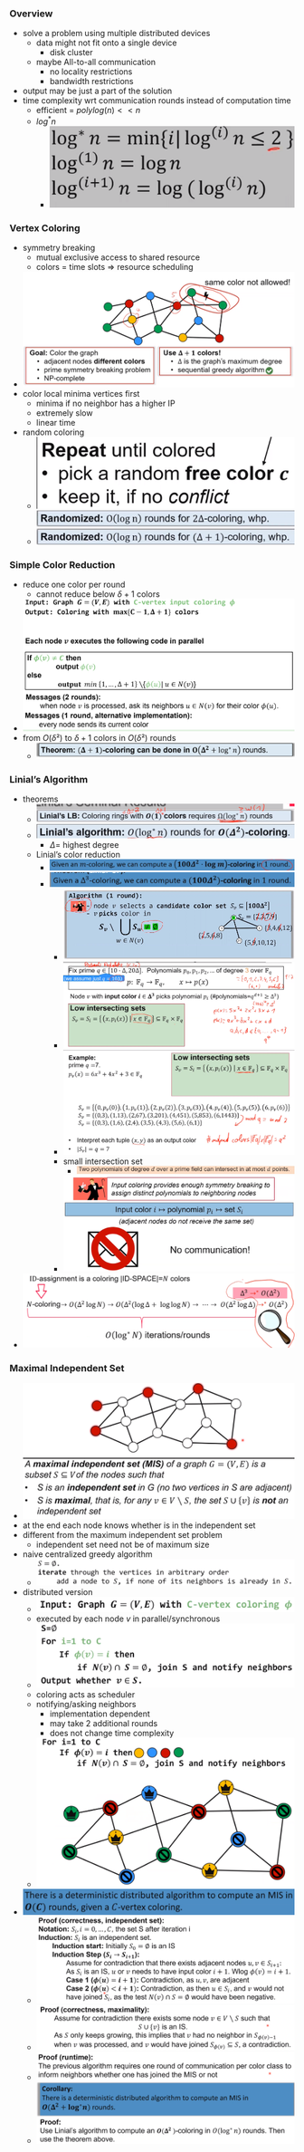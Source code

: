 ### Overview
+ solve a problem using multiple distributed devices
	+ data might not fit onto a single device
		+ disk cluster
	+ maybe All-to-all communication
		+ no locality restrictions
		+ bandwidth restrictions
+ output may be just a part of the solution
+  time complexity wrt communication rounds instead of computation time
	+ efficient = $poly log(n) << n$
	+ $log^{*}n$
		+ ![](../../../z_images/Pasted%20image%2020231201200005.png)

### Vertex Coloring
+ symmetry breaking
	+ mutual exclusive access to shared resource
	+ colors = time slots => resource scheduling
+ ![](../../../z_images/Pasted%20image%2020231201194921.png)
+ color local minima vertices first
	+ minima if no neighbor has a higher IP
	+ extremely slow
	+ linear time
+ random coloring
	+ ![](../../../z_images/Pasted%20image%2020231201204548.png)
	+ ![](../../../z_images/Pasted%20image%2020231201204739.png)

### Simple Color Reduction
+ reduce one color per round
	+ cannot reduce below $\delta + 1$ colors
+ ![](../../../z_images/Pasted%20image%2020240128102610.png)
+ from $O(\delta²)$ to $\delta + 1$ colors in $O(\delta²)$ rounds
	+ ![](../../../z_images/Pasted%20image%2020240128102705.png)

### Linial’s Algorithm
+ theorems
	+ ![](../../../z_images/Pasted%20image%2020231201200321.png)
	+ ![](../../../z_images/Pasted%20image%2020231201200306.png)
		+ $\Delta=$ highest degree
	+ Linial’s color reduction
		+ ![](../../../z_images/Pasted%20image%2020231201200827.png)
		+ ![](../../../z_images/Pasted%20image%2020231201201111.png)
			+ ![](../../../z_images/Pasted%20image%2020231201201312.png)
			+ ![](../../../z_images/Pasted%20image%2020240128105450.png)
			+ ![](../../../z_images/Pasted%20image%2020231201201830.png)
			+ small intersection set
				+ ![](../../../z_images/Pasted%20image%2020231201202049.png)
			+ ![](../../../z_images/Pasted%20image%2020231201202233.png)
+ ![](../../../z_images/Pasted%20image%2020231201202254.png)

### Maximal Independent Set
+ ![](../../../z_images/Pasted%20image%2020231201202450.png)
+ at the end each node knows whether is in the independent set
+ different from the maximum independent set problem
	+ independent set need not be of maximum size
+ naive centralized greedy algorithm
	+ ![](../../../z_images/Pasted%20image%2020231201203123.png)
+ distributed version
	+ ![](../../../z_images/Pasted%20image%2020231201203355.png)
	+ executed by each node $v$ in parallel/synchronous
	+ ![](../../../z_images/Pasted%20image%2020231201203425.png)
	+ coloring acts as scheduler
	+ notifying/asking neighbors
		+ implementation dependent
		+ may take 2 additional rounds
		+ does not change time complexity
	+ ![](../../../z_images/Pasted%20image%2020231201203834.png)
+ ![](../../../z_images/Pasted%20image%2020231201204110.png)
	+ ![](../../../z_images/Pasted%20image%2020231201204056.png)
	+ ![](../../../z_images/Pasted%20image%2020231201204144.png)
	+ ![](../../../z_images/Pasted%20image%2020231201204201.png)
	+ ![](../../../z_images/Pasted%20image%2020231201204306.png)